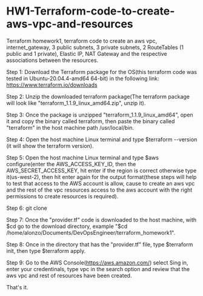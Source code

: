 # HW1-Terraform-code-to-create-aws-vpc-and-resources
Terraform homework1, terraform code to create an aws vpc, internet_gateway, 3 public subnets, 3 private subnets, 2 RouteTables (1 public and 1 private), Elastic IP, NAT Gateway and the respective associations between the resources.

Step 1: Download the Terraform  package for the OS(this terraform code was tested in Ubuntu-20.04.4-amd64 64-bit) in the following link: https://www.terraform.io/downloads

Step 2: Unzip the downloaded terraform package(The terraform package will look like "terraform_1.1.9_linux_amd64.zip", unzip it).

Step 3: Once the package is unzipped "terraform_1.1.9_linux_amd64", open it and copy the binary called terraform, then paste the binary called "terraform" in the host machine path /usr/local/bin.

Step 4: Open the host machine Linux terminal and type $terraform --version (it will show the terraform version).

Step 5: Open the host machine Linux terminal and type $aws configure(enter the AWS_ACCESS_KEY_ID, then the AWS_SECRET_ACCESS_KEY, hit enter if the region is correct otherwise type it(us-west-2), then hit enter again for the output format(these steps will help to test that access to the AWS account is allow, cause to create an aws vpc and the rest of the vpc resources access to the aws account with the right permissions to create resources is required).

Step 6: git clone 

Step 7: Once the "provider.tf" code is downloaded to the host machine, with $cd go to the download directory, example "$cd /home/alonzo/Documents/DevOpsEngineer/terraform_homework1".

Step 8: Once in the directory that has the "provider.tf" file, type $terraform init, then type $terraform apply.

Step 9: Go to the AWS Console(https://aws.amazon.com/) select Sing in, enter your credentinals, type vpc in the search option and review that the aws vpc and rest of resources have been created.

That's it.
